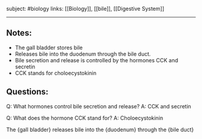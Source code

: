 subject: #biology 
links: [[Biology]], [[bile]], [[Digestive System]]

---

## Notes: 
- The gall bladder stores bile
- Releases bile into the duodenum through the bile duct.
- Bile secretion and release is controlled by the hormones CCK and secretin
- CCK stands for choloecystokinin

## Questions:
Q: What hormones control bile secretion and release?
A: CCK and secretin
<!--ID: 1623651294638-->


Q: What does the hormone CCK stand for?
A: Choloecystokinin
<!--ID: 1623651294744-->


The {gall bladder} releases bile into the {duodenum} through the {bile duct}
<!--ID: 1623651294848-->
